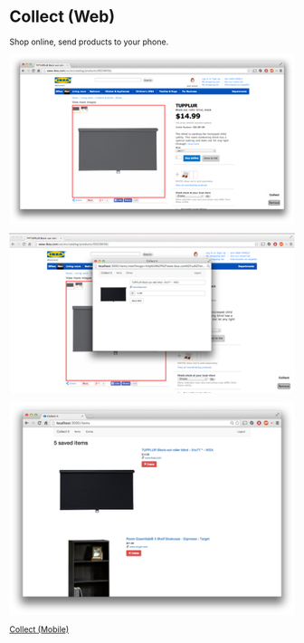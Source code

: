 # Collect (Web)

Shop online, send products to your phone.

![Choose product](example/screenshots/choose.png)

![Save product](example/screenshots/save.png)

![View inventory](example/screenshots/items.png)

[Collect (Mobile)](https://github.com/mponizil/collect-mobile)
